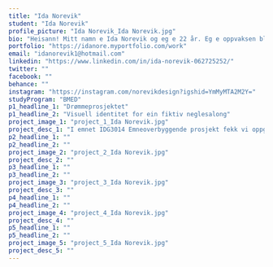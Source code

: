 ```yaml
---
title: "Ida Norevik"
student: "Ida Norevik"
profile_picture: "Ida Norevik_Ida Norevik.jpg"
bio: "Heisann! Mitt namn e Ida Norevik og eg e 22 år. Eg e oppvaksen blant fjord og fjell i ei lita bygd i vakre Sogn. Sida eg var liten har eg alltid likt å vere kreativ, men har vore mykje usikker på ka eg vil drive med som vaksen. Det var litt tilfeldig at eg hamna her på grafisk design ved NTNU Gjøvik, men trives godt! Gjennom tre år har eg blitt lettare dialektforvirra, lært meg å sette pris på god typografi, og blitt glad i å jobbe med redaksjonell design og visuell identitet. No er eg veldig klar for å bli ferdig utdanna, og komme meg ut i verda!"
portfolio: "https://idanore.myportfolio.com/work"
email: "idanorevik1@hotmail.com"
linkedin: "https://www.linkedin.com/in/ida-norevik-062725252/"
twitter: ""
facebook: ""
behance: ""
instagram: "https://instagram.com/norevikdesign?igshid=YmMyMTA2M2Y="
studyProgram: "BMED"
p1_headline_1: "Drømmeprosjektet"
p1_headline_2: "Visuell identitet for ein fiktiv neglesalong"
project_image_1: "project_1_Ida Norevik.jpg"
project_desc_1: "I emnet IDG3014 Emneoverbyggende prosjekt fekk vi oppgåva «drømmeprosjektet», der vi stod fritt til å velje oppgåve sjølv. Mitt prosjekt gjekk ut på å skape ein visuell identitet for den fiktive neglesalongen bold. Identiteten skal skilje seg ut frå allereie eksisterande salongar, vere nytenkande, tidlaus og frampå. Målgruppa basera seg på personar, uavhengig av kjønn eller alder, som ynskjer freshe negler. I den ferdige identiteten har eg brukt sterke fargar, stor tekst og store bilete som ein del av løysinga for å skape blikkfang og interesse. Gira på negler med stilig design i forskjellige fargar? Stikk innom bold."
p2_headline_1: ""
p2_headline_2: ""
project_image_2: "project_2_Ida Norevik.jpg"
project_desc_2: ""
p3_headline_1: ""
p3_headline_2: ""
project_image_3: "project_3_Ida Norevik.jpg"
project_desc_3: ""
p4_headline_1: ""
p4_headline_2: ""
project_image_4: "project_4_Ida Norevik.jpg"
project_desc_4: ""
p5_headline_1: ""
p5_headline_2: ""
project_image_5: "project_5_Ida Norevik.jpg"
project_desc_5: ""
---
```


